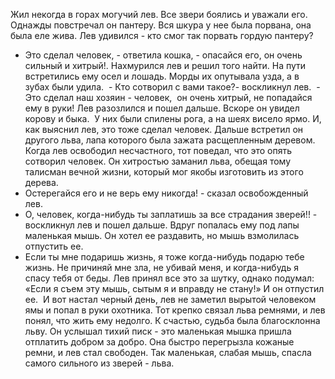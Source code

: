 Жил некогда в горах могучий лев.
Все звери боялись и уважали его.
Однажды повстречал он пантеру. Вся шкура у нее была порвана, она была еле жива. Лев удивился - кто смог так порвать гордую пантеру? 
- Это сделал человек, - ответила кошка, - опасайся его, он очень сильный и хитрый!.
Нахмурился лев и решил того найти. На пути встретились ему осел и лошадь.
Морды их опутывала узда, а в зубах были удила. 
 - Кто сотворил с вами такое?- воскликнул лев.
 - Это сделал наш хозяин - человек,  он очень хитрый, не попадайся ему в руки!
Лев разозлился и пошел дальше. Вскоре он увидел корову и быка.  У них были спилены рога, а на шеях висело ярмо. И, как выяснил лев, это тоже сделал человек.
Дальше встретил он другого льва, лапа которого была зажата расщепленным деревом. Когда лев освободил несчастного, тот поведал, что это опять сотворил человек. Он хитростью заманил льва, обещая тому талисман вечной жизни, который мог якобы изготовить из этого дерева.
- Остерегайся его и не верь ему никогда! - сказал освобожденный лев.
- О, человек, когда-нибудь ты заплатишь за все страдания зверей!! - воскликнул лев и пошел дальше.
Вдруг попалась ему под лапы маленькая мышь. Он хотел ее раздавить, но мышь взмолилась отпустить ее.
- Если ты мне подаришь жизнь, я тоже когда-нибудь подарю тебе жизнь. Не причиняй мне зла, не убивай меня, и когда-нибудь я спасу тебя от беды.
Лев принял все это за шутку, однако подумал: «Если я съем эту мышь, сытым я и вправду не стану!» И он отпустил ее.
 И вот настал черный день, лев не заметил вырытой человеком ямы и попал в руки охотника. Тот крепко связал льва ремнями, и лев понял, что жить ему недолго.
К счастью, судьба была благосклонна  льву. Он услышал тихий писк - это маленькая мышка пришла отплатить добром за добро. Она быстро перегрызла кожаные ремни, и лев стал свободен.
Так маленькая, слабая мышь, спасла самого сильного из зверей - льва.
